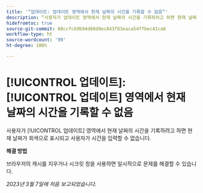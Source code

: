 ```yaml
---
title: '“업데이트: 업데이트 영역에서 현재 날짜의 시간을 기록할 수 없음”'
description: “사용자가 업데이트 영역에서 현재 날짜의 시간을 기록하려고 하면 현재 날짜가 회색으로 표시되고 사용자가 시간을 입력할 수 없습니다.”
hidefromtoc: true
source-git-commit: 88ccfcb9b94d60d9ec843f83eaca54ffbec41ca6
workflow-type: ht
source-wordcount: '99'
ht-degree: 100%

---
```



# [!UICONTROL 업데이트]: [!UICONTROL 업데이트] 영역에서 현재 날짜의 시간을 기록할 수 없음

사용자가 [!UICONTROL 업데이트] 영역에서 현재 날짜의 시간을 기록하려고 하면 현재 날짜가 회색으로 표시되고 사용자가 시간을 입력할 수 없습니다.

**해결 방법**

브라우저의 캐시를 지우거나 시크릿 창을 사용하면 일시적으로 문제를 해결할 수 있습니다.

_2023년 3월 7일에 처음 보고되었습니다._

